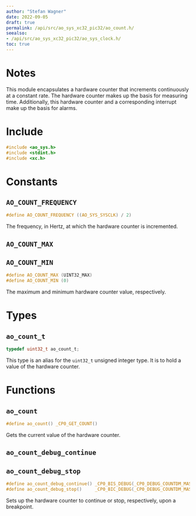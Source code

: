 ```yaml
---
author: "Stefan Wagner"
date: 2022-09-05
draft: true
permalink: /api/src/ao_sys_xc32_pic32/ao_count.h/
seealso:
- /api/src/ao_sys_xc32_pic32/ao_sys_clock.h/
toc: true
---
```


# Notes

This module encapsulates a hardware counter that increments continuously at a constant rate. The hardware counter makes up the basis for measuring time. Additionally, this hardware counter and a corresponding interrupt make up the basis for alarms.

# Include

```c
#include <ao_sys.h>
#include <stdint.h>
#include <xc.h>
```

# Constants

## `AO_COUNT_FREQUENCY`

```c
#define AO_COUNT_FREQUENCY ((AO_SYS_SYSCLK) / 2)
```

The frequency, in Hertz, at which the hardware counter is incremented.

## `AO_COUNT_MAX`
## `AO_COUNT_MIN`

```c
#define AO_COUNT_MAX (UINT32_MAX)
#define AO_COUNT_MIN (0)
```

The maximum and minimum hardware counter value, respectively.

# Types

## `ao_count_t`

```c
typedef uint32_t ao_count_t;
```

This type is an alias for the `uint32_t` unsigned integer type. It is to hold a value of the hardware counter.

# Functions

## `ao_count`

```c
#define ao_count() _CP0_GET_COUNT()
```

Gets the current value of the hardware counter.

## `ao_count_debug_continue`
## `ao_count_debug_stop`

```c
#define ao_count_debug_continue() _CP0_BIS_DEBUG(_CP0_DEBUG_COUNTDM_MASK)
#define ao_count_debug_stop()     _CP0_BIC_DEBUG(_CP0_DEBUG_COUNTDM_MASK)
```

Sets up the hardware counter to continue or stop, respectively, upon a breakpoint.
